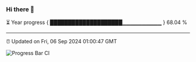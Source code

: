 ### Hi there 👋

⏳ Year progress { ████████████████████▁▁▁▁▁▁▁▁▁▁ } 68.04 %

---

⏰ Updated on Fri, 06 Sep 2024 01:00:47 GMT

![Progress Bar CI](https://github.com/liununu/liununu/workflows/Progress%20Bar%20CI/badge.svg)
